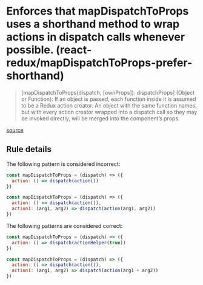 #  Enforces that mapDispatchToProps uses a shorthand method to wrap actions in dispatch calls whenever possible. (react-redux/mapDispatchToProps-prefer-shorthand)

>[mapDispatchToProps(dispatch, [ownProps]): dispatchProps] (Object or Function): If an object is passed, each function inside it is assumed to be a Redux action creator. An object with the same function names, but with every action creator wrapped into a dispatch call so they may be invoked directly, will be merged into the component’s props.

[source](https://github.com/reactjs/react-redux/blob/master/docs/api.md#connectmapstatetoprops-mapdispatchtoprops-mergeprops-options)

## Rule details

The following pattern is considered incorrect:

```js
const mapDispatchToProps = (dispatch) => ({
  action: () => dispatch(action())
})
```

```js
const mapDispatchToProps = (dispatch) => ({
  action: () => dispatch(action()),
  action1: (arg1, arg2) => dispatch(action(arg1, arg2))
})
```

The following patterns are considered correct:


```js
const mapDispatchToProps = (dispatch) => ({
  action: () => dispatch(actionHelper(true))
})
```

```js
const mapDispatchToProps = (dispatch) => ({
  action: () => dispatch(action()),
  action1: (arg1, arg2) => dispatch(action(arg1 + arg2))
})
```
